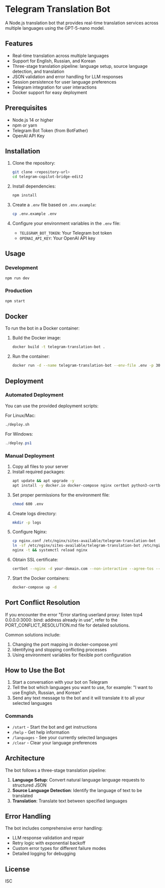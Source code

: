 # Telegram Translation Bot

A Node.js translation bot that provides real-time translation services across multiple languages using the GPT-5-nano model.

## Features

- Real-time translation across multiple languages
- Support for English, Russian, and Korean
- Three-stage translation pipeline: language setup, source language detection, and translation
- JSON validation and error handling for LLM responses
- Session persistence for user language preferences
- Telegram integration for user interactions
- Docker support for easy deployment

## Prerequisites

- Node.js 14 or higher
- npm or yarn
- Telegram Bot Token (from BotFather)
- OpenAI API Key

## Installation

1. Clone the repository:
   ```bash
   git clone <repository-url>
   cd telegram-copilot-bridge-edit2
   ```

2. Install dependencies:
   ```bash
   npm install
   ```

3. Create a `.env` file based on `.env.example`:
   ```bash
   cp .env.example .env
   ```

4. Configure your environment variables in the `.env` file:
   - `TELEGRAM_BOT_TOKEN`: Your Telegram bot token
   - `OPENAI_API_KEY`: Your OpenAI API key

## Usage

### Development

```bash
npm run dev
```

### Production

```bash
npm start
```

## Docker

To run the bot in a Docker container:

1. Build the Docker image:
   ```bash
   docker build -t telegram-translation-bot .
   ```

2. Run the container:
   ```bash
   docker run -d --name telegram-translation-bot --env-file .env -p 3000:3000 telegram-translation-bot
   ```

## Deployment

### Automated Deployment

You can use the provided deployment scripts:

For Linux/Mac:
```bash
./deploy.sh
```

For Windows:
```powershell
./deploy.ps1
```

### Manual Deployment

1. Copy all files to your server
2. Install required packages:
   ```bash
   apt update && apt upgrade -y
   apt install -y docker.io docker-compose nginx certbot python3-certbot-nginx
   ```
3. Set proper permissions for the environment file:
   ```bash
   chmod 600 .env
   ```
4. Create logs directory:
   ```bash
   mkdir -p logs
   ```
5. Configure Nginx:
   ```bash
   cp nginx.conf /etc/nginx/sites-available/telegram-translation-bot
   ln -sf /etc/nginx/sites-available/telegram-translation-bot /etc/nginx/sites-enabled/
   nginx -t && systemctl reload nginx
   ```
6. Obtain SSL certificate:
   ```bash
   certbot --nginx -d your-domain.com --non-interactive --agree-tos --email your-email@domain.com
   ```
7. Start the Docker containers:
   ```bash
   docker-compose up -d
   ```

## Port Conflict Resolution

If you encounter the error "Error starting userland proxy: listen tcp4 0.0.0.0:3000: bind: address already in use", refer to the PORT_CONFLICT_RESOLUTION.md file for detailed solutions.

Common solutions include:
1. Changing the port mapping in docker-compose.yml
2. Identifying and stopping conflicting processes
3. Using environment variables for flexible port configuration

## How to Use the Bot

1. Start a conversation with your bot on Telegram
2. Tell the bot which languages you want to use, for example: "I want to use English, Russian, and Korean"
3. Send any text message to the bot and it will translate it to all your selected languages

### Commands

- `/start` - Start the bot and get instructions
- `/help` - Get help information
- `/languages` - See your currently selected languages
- `/clear` - Clear your language preferences

## Architecture

The bot follows a three-stage translation pipeline:

1. **Language Setup**: Convert natural language language requests to structured JSON
2. **Source Language Detection**: Identify the language of text to be translated
3. **Translation**: Translate text between specified languages

## Error Handling

The bot includes comprehensive error handling:
- LLM response validation and repair
- Retry logic with exponential backoff
- Custom error types for different failure modes
- Detailed logging for debugging

## License

ISC